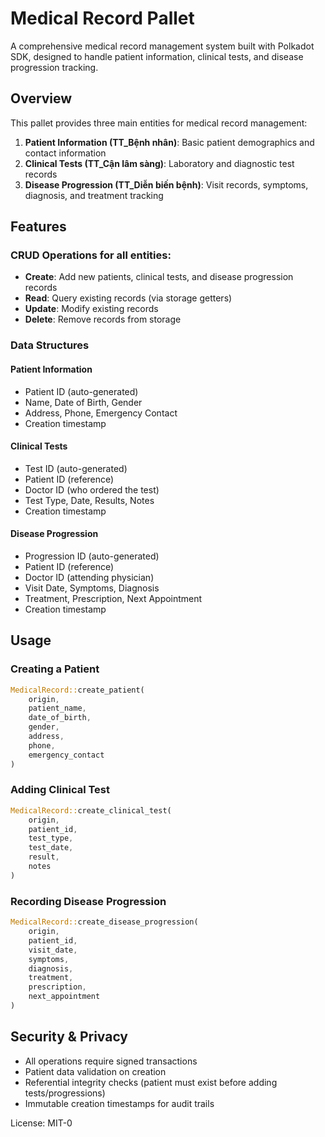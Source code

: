 # Medical Record Pallet

A comprehensive medical record management system built with Polkadot SDK, designed to handle patient information, clinical tests, and disease progression tracking.

## Overview

This pallet provides three main entities for medical record management:

1. **Patient Information (TT_Bệnh nhân)**: Basic patient demographics and contact information
2. **Clinical Tests (TT_Cận lâm sàng)**: Laboratory and diagnostic test records
3. **Disease Progression (TT_Diễn biến bệnh)**: Visit records, symptoms, diagnosis, and treatment tracking

## Features

### CRUD Operations for all entities:

- **Create**: Add new patients, clinical tests, and disease progression records
- **Read**: Query existing records (via storage getters)
- **Update**: Modify existing records
- **Delete**: Remove records from storage

### Data Structures

#### Patient Information

- Patient ID (auto-generated)
- Name, Date of Birth, Gender
- Address, Phone, Emergency Contact
- Creation timestamp

#### Clinical Tests

- Test ID (auto-generated)
- Patient ID (reference)
- Doctor ID (who ordered the test)
- Test Type, Date, Results, Notes
- Creation timestamp

#### Disease Progression

- Progression ID (auto-generated)
- Patient ID (reference)
- Doctor ID (attending physician)
- Visit Date, Symptoms, Diagnosis
- Treatment, Prescription, Next Appointment
- Creation timestamp

## Usage

### Creating a Patient

```rust
MedicalRecord::create_patient(
    origin,
    patient_name,
    date_of_birth,
    gender,
    address,
    phone,
    emergency_contact
)
```

### Adding Clinical Test

```rust
MedicalRecord::create_clinical_test(
    origin,
    patient_id,
    test_type,
    test_date,
    result,
    notes
)
```

### Recording Disease Progression

```rust
MedicalRecord::create_disease_progression(
    origin,
    patient_id,
    visit_date,
    symptoms,
    diagnosis,
    treatment,
    prescription,
    next_appointment
)
```

## Security & Privacy

- All operations require signed transactions
- Patient data validation on creation
- Referential integrity checks (patient must exist before adding tests/progressions)
- Immutable creation timestamps for audit trails

License: MIT-0
